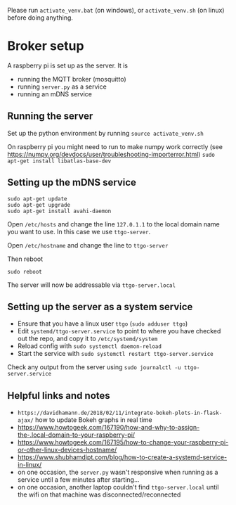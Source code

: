 Please run `activate_venv.bat` (on windows), or `activate_venv.sh` (on linux) before doing anything.

# Broker setup

A raspberry pi is set up as the server.  It is
 - running the MQTT broker (mosquitto)
 - running `server.py` as a service
 - running an mDNS service


## Running the server

Set up the python environment by running `source activate_venv.sh`

On raspberry pi you might need to run to make numpy work correctly (see https://numpy.org/devdocs/user/troubleshooting-importerror.html)
`sudo apt-get install libatlas-base-dev`

## Setting up the mDNS service

```
sudo apt-get update
sudo apt-get upgrade
sudo apt-get install avahi-daemon
```
Open `/etc/hosts` and change the line `127.0.1.1` to the local domain name you want to use.  In this case we use `ttgo-server`.

Open `/etc/hostname` and change the line to `ttgo-server`

Then reboot
```
sudo reboot
```

The server will now be addressable via `ttgo-server.local`

## Setting up the server as a system service

- Ensure that you have a linux user `ttgo` (`sudo adduser ttgo`)
- Edit `systemd/ttgo-server.service` to point to where you have checked out the repo, and copy it to `/etc/systemd/system`
- Reload config with `sudo systemctl daemon-reload`
- Start the service with `sudo systemctl restart ttgo-server.service`

Check any output from the server using `sudo journalctl -u ttgo-server.service`

## Helpful links and notes

- `https://davidhamann.de/2018/02/11/integrate-bokeh-plots-in-flask-ajax/` how to update Bokeh graphs in real time
- https://www.howtogeek.com/167190/how-and-why-to-assign-the-.local-domain-to-your-raspberry-pi/
- https://www.howtogeek.com/167195/how-to-change-your-raspberry-pi-or-other-linux-devices-hostname/
- https://www.shubhamdipt.com/blog/how-to-create-a-systemd-service-in-linux/
- on one occasion, the `server.py` wasn't responsive when running as a service until a few minutes after starting...
- on one occasion, another laptop couldn't find `ttgo-server.local` until the wifi on that machine was disconnected/reconnected